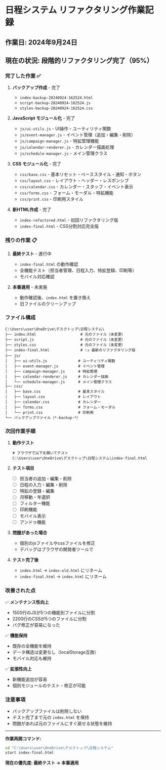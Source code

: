# 日程システム リファクタリング作業記録

## 作業日: 2024年9月24日

## 現在の状況: 段階的リファクタリング完了（95%）

### 完了した作業 ✅

1. **バックアップ作成** - 完了
   - `index-backup-20240924-162524.html`
   - `script-backup-20240924-162524.js`
   - `styles-backup-20240924-162524.css`

2. **JavaScript モジュール化** - 完了
   - `js/ui-utils.js` - UI操作・ユーティリティ関数
   - `js/event-manager.js` - イベント管理（追加・編集・削除）
   - `js/campaign-manager.js` - 特拡管理機能
   - `js/calendar-renderer.js` - カレンダー描画処理
   - `js/schedule-manager.js` - メイン管理クラス

3. **CSS モジュール化** - 完了
   - `css/base.css` - 基本リセット・ベーススタイル・通知・ボタン
   - `css/layout.css` - レイアウト・ヘッダー・レスポンシブ
   - `css/calendar.css` - カレンダー・スタッフ・イベント表示
   - `css/forms.css` - フォーム・モーダル・特拡機能
   - `css/print.css` - 印刷用スタイル

4. **新HTML作成** - 完了
   - `index-refactored.html` - 初回リファクタリング版
   - `index-final.html` - CSS分割対応完全版

### 残りの作業 📋

1. **最終テスト** - 進行中
   - `index-final.html` の動作確認
   - 全機能テスト（担当者管理、日程入力、特拡登録、印刷等）
   - モバイル対応確認

2. **本番適用** - 未実施
   - 動作確認後、`index.html` を置き換え
   - 旧ファイルのクリーンアップ

### ファイル構成

```
C:\Users\user\OneDrive\デスクトップ\日程システム\
├── index.html                    # 元のファイル（未変更）
├── script.js                     # 元のファイル（未変更）
├── styles.css                    # 元のファイル（未変更）
├── index-final.html              # 👈 最新のリファクタリング版
├── js/
│   ├── ui-utils.js              # ユーティリティ関数
│   ├── event-manager.js         # イベント管理
│   ├── campaign-manager.js      # 特拡管理
│   ├── calendar-renderer.js     # カレンダー描画
│   └── schedule-manager.js      # メイン管理クラス
├── css/
│   ├── base.css                 # 基本スタイル
│   ├── layout.css               # レイアウト
│   ├── calendar.css             # カレンダー
│   ├── forms.css                # フォーム・モーダル
│   └── print.css                # 印刷用
└── バックアップファイル（*-backup-*）
```

### 次回作業手順

1. **動作テスト**
   ```
   # ブラウザで以下を開いてテスト
   C:\Users\user\OneDrive\デスクトップ\日程システム\index-final.html
   ```

2. **テスト項目**
   - [ ] 担当者の追加・編集・削除
   - [ ] 日程の入力・編集・削除
   - [ ] 特拡の登録・編集
   - [ ] 月移動・年選択
   - [ ] フィルター機能
   - [ ] 印刷機能
   - [ ] モバイル表示
   - [ ] アンドゥ機能

3. **問題があった場合**
   - 個別のjsファイルやcssファイルを修正
   - デバッグはブラウザの開発者ツールで

4. **テスト完了後**
   - `index.html` → `index-old.html` にリネーム
   - `index-final.html` → `index.html` にリネーム

### 改善された点

✅ **メンテナンス性向上**
- 1500行のJSが5つの機能別ファイルに分割
- 2200行のCSSが5つのファイルに分割
- バグ修正が容易になった

✅ **機能保持**
- 既存の全機能を維持
- データ構造は変更なし（localStorage互換）
- モバイル対応も維持

✅ **拡張性向上**
- 新機能追加が容易
- 個別モジュールのテスト・修正が可能

### 注意事項

- バックアップファイルは削除しない
- テスト完了まで元の `index.html` を保持
- 問題があれば元のファイルにすぐ戻せる状態を維持

---
**作業再開コマンド:**
```bash
cd "C:\Users\user\OneDrive\デスクトップ\日程システム"
start index-final.html
```

**現在の優先度: 最終テスト → 本番適用**